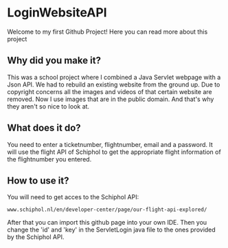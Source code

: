 # LoginWebsiteAPI
Welcome to my first Github Project! Here you can read more about this project

## Why did you make it?
This was a school project where I combined a Java Servlet webpage with a Json API.
We had to rebuild an existing website from the ground up. Due to copyright concerns all the images and videos of that certain website are removed. Now I use images that are in the public domain. And that's why they aren't so nice to look at. 

## What does it do?
You need to enter a ticketnumber, flightnumber, email and a password. 
It will use the flight API of Schiphol to get the appropriate flight information of the flightnumber you entered.

## How to use it?
You will need to get acces to the Schiphol API:
```
www.schiphol.nl/en/developer-center/page/our-flight-api-explored/
```

After that you can import this github page into your own IDE.
Then you change the 'id' and 'key' in the ServletLogin java file to the ones provided by the Schiphol API.
